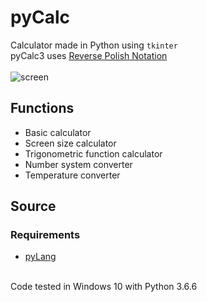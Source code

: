 # pyCalc
Calculator made in Python using `tkinter`  
pyCalc3 uses [Reverse Polish Notation](https://en.wikipedia.org/wiki/Reverse_Polish_notation)<br><br>
![screen](https://github.com/Programista3/pyCalc/blob/dcd5a063105637873e684d9569825e9b1dc22559/images/pyCalc3.png?raw=true)
## Functions
- Basic calculator
- Screen size calculator
- Trigonometric function calculator
- Number system converter
- Temperature converter
## Source
### Requirements
- [pyLang](https://github.com/Programista3/pyLang)

<br>Code tested in Windows 10 with Python 3.6.6
